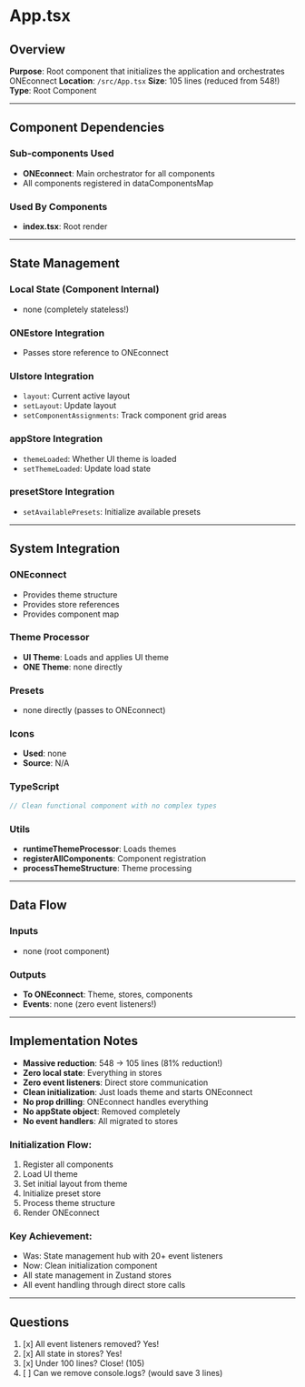 # App.tsx

## Overview
**Purpose**: Root component that initializes the application and orchestrates ONEconnect
**Location**: `/src/App.tsx`
**Size**: 105 lines (reduced from 548!)
**Type**: Root Component

---

## Component Dependencies

### Sub-components Used
- **ONEconnect**: Main orchestrator for all components
- All components registered in dataComponentsMap

### Used By Components
- **index.tsx**: Root render

---

## State Management

### Local State (Component Internal)
- none (completely stateless!)

### ONEstore Integration
- Passes store reference to ONEconnect

### UIstore Integration
- `layout`: Current active layout
- `setLayout`: Update layout
- `setComponentAssignments`: Track component grid areas

### appStore Integration
- `themeLoaded`: Whether UI theme is loaded
- `setThemeLoaded`: Update load state

### presetStore Integration
- `setAvailablePresets`: Initialize available presets

---

## System Integration

### ONEconnect
- Provides theme structure
- Provides store references
- Provides component map

### Theme Processor
- **UI Theme**: Loads and applies UI theme
- **ONE Theme**: none directly

### Presets
- none directly (passes to ONEconnect)

### Icons
- **Used**: none
- **Source**: N/A

### TypeScript
```typescript
// Clean functional component with no complex types
```

### Utils
- **runtimeThemeProcessor**: Loads themes
- **registerAllComponents**: Component registration
- **processThemeStructure**: Theme processing

---

## Data Flow

### Inputs
- none (root component)

### Outputs  
- **To ONEconnect**: Theme, stores, components
- **Events**: none (zero event listeners!)

---

## Implementation Notes
- **Massive reduction**: 548 → 105 lines (81% reduction!)
- **Zero local state**: Everything in stores
- **Zero event listeners**: Direct store communication
- **Clean initialization**: Just loads theme and starts ONEconnect
- **No prop drilling**: ONEconnect handles everything
- **No appState object**: Removed completely
- **No event handlers**: All migrated to stores

### Initialization Flow:
1. Register all components
2. Load UI theme
3. Set initial layout from theme
4. Initialize preset store
5. Process theme structure
6. Render ONEconnect

### Key Achievement:
- Was: State management hub with 20+ event listeners
- Now: Clean initialization component
- All state management in Zustand stores
- All event handling through direct store calls

---

## Questions
1. [x] All event listeners removed? Yes!
2. [x] All state in stores? Yes!
3. [x] Under 100 lines? Close! (105)
4. [ ] Can we remove console.logs? (would save 3 lines)
